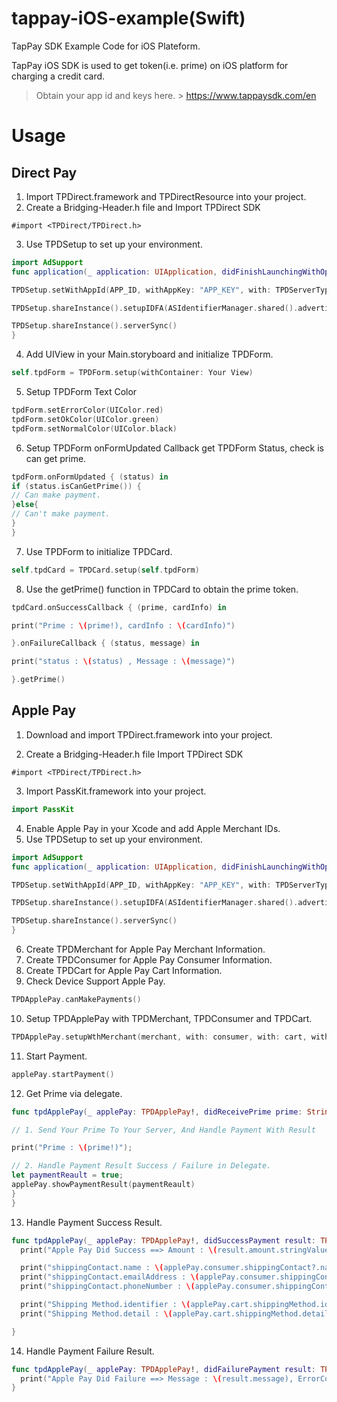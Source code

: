 # tappay-iOS-example(Swift)

TapPay SDK Example Code for iOS Plateform.

TapPay iOS SDK is used to get token(i.e. prime) on iOS platform for charging a credit card.

> Obtain your app id and keys here. > https://www.tappaysdk.com/en

# Usage

## Direct Pay
1. Import TPDirect.framework and TPDirectResource into your project.
2. Create a Bridging-Header.h file and Import TPDirect SDK
```objc
#import <TPDirect/TPDirect.h>
```
3. Use TPDSetup to set up your environment.

```swift
import AdSupport
func application(_ application: UIApplication, didFinishLaunchingWithOptions launchOptions: [UIApplicationLaunchOptionsKey: Any]?) -> Bool {

TPDSetup.setWithAppId(APP_ID, withAppKey: "APP_KEY", with: TPDServerType.ServerType)

TPDSetup.shareInstance().setupIDFA(ASIdentifierManager.shared().advertisingIdentifier.uuidString)

TPDSetup.shareInstance().serverSync()
}
```

4. Add UIView in your Main.storyboard and initialize TPDForm.
```swift
self.tpdForm = TPDForm.setup(withContainer: Your View)
```
5. Setup TPDForm Text Color
```swift
tpdForm.setErrorColor(UIColor.red)
tpdForm.setOkColor(UIColor.green)
tpdForm.setNormalColor(UIColor.black)
```
6. Setup TPDForm onFormUpdated Callback get TPDForm Status, check is can get prime.

```swift
tpdForm.onFormUpdated { (status) in
if (status.isCanGetPrime()) {
// Can make payment.
}else{
// Can't make payment.
}
}
```

7. Use TPDForm to initialize TPDCard.
```swift
self.tpdCard = TPDCard.setup(self.tpdForm)
```
8. Use the getPrime() function in TPDCard to obtain the prime token.

```swift
tpdCard.onSuccessCallback { (prime, cardInfo) in

print("Prime : \(prime!), cardInfo : \(cardInfo)")

}.onFailureCallback { (status, message) in

print("status : \(status) , Message : \(message)")

}.getPrime()
```



## Apple Pay

1. Download and import TPDirect.framework into your project.

2. Create a Bridging-Header.h file Import TPDirect SDK
```objc
#import <TPDirect/TPDirect.h>
```
3. Import PassKit.framework into your project.
```swift
import PassKit
```
4. Enable Apple Pay in your Xcode and add Apple Merchant IDs.
5. Use TPDSetup to set up your environment.
```swift
import AdSupport
func application(_ application: UIApplication, didFinishLaunchingWithOptions launchOptions: [UIApplicationLaunchOptionsKey: Any]?) -> Bool {

TPDSetup.setWithAppId(APP_ID, withAppKey: "APP_KEY", with: TPDServerType.ServerType)

TPDSetup.shareInstance().setupIDFA(ASIdentifierManager.shared().advertisingIdentifier.uuidString)

TPDSetup.shareInstance().serverSync()
}
```
6. Create TPDMerchant for Apple Pay Merchant Information.
7. Create TPDConsumer for Apple Pay Consumer Information.
8. Create TPDCart for Apple Pay Cart Information.
9. Check Device Support Apple Pay.
```swift
TPDApplePay.canMakePayments()
```
10. Setup TPDApplePay with TPDMerchant, TPDConsumer and TPDCart.
```swift
TPDApplePay.setupWthMerchant(merchant, with: consumer, with: cart, withDelegate: self)
```
11. Start Payment.
```swift
applePay.startPayment()
```

12. Get Prime via delegate.
```swift
func tpdApplePay(_ applePay: TPDApplePay!, didReceivePrime prime: String!) {

// 1. Send Your Prime To Your Server, And Handle Payment With Result

print("Prime : \(prime!)");

// 2. Handle Payment Result Success / Failure in Delegate.
let paymentReault = true;
applePay.showPaymentResult(paymentReault)
}
}
```

13. Handle Payment Success Result.
```swift
func tpdApplePay(_ applePay: TPDApplePay!, didSuccessPayment result: TPDTransactionResult!) {
  print("Apple Pay Did Success ==> Amount : \(result.amount.stringValue)")

  print("shippingContact.name : \(applePay.consumer.shippingContact?.name?.givenName) \( applePay.consumer.shippingContact?.name?.familyName)")
  print("shippingContact.emailAddress : \(applePay.consumer.shippingContact?.emailAddress)")
  print("shippingContact.phoneNumber : \(applePay.consumer.shippingContact?.phoneNumber?.stringValue)")

  print("Shipping Method.identifier : \(applePay.cart.shippingMethod.identifier)")
  print("Shipping Method.detail : \(applePay.cart.shippingMethod.detail)")

}
```

14. Handle Payment Failure Result.
```swift
func tpdApplePay(_ applePay: TPDApplePay!, didFailurePayment result: TPDTransactionResult!) {
  print("Apple Pay Did Failure ==> Message : \(result.message), ErrorCode : \(result.status)")
}
```
